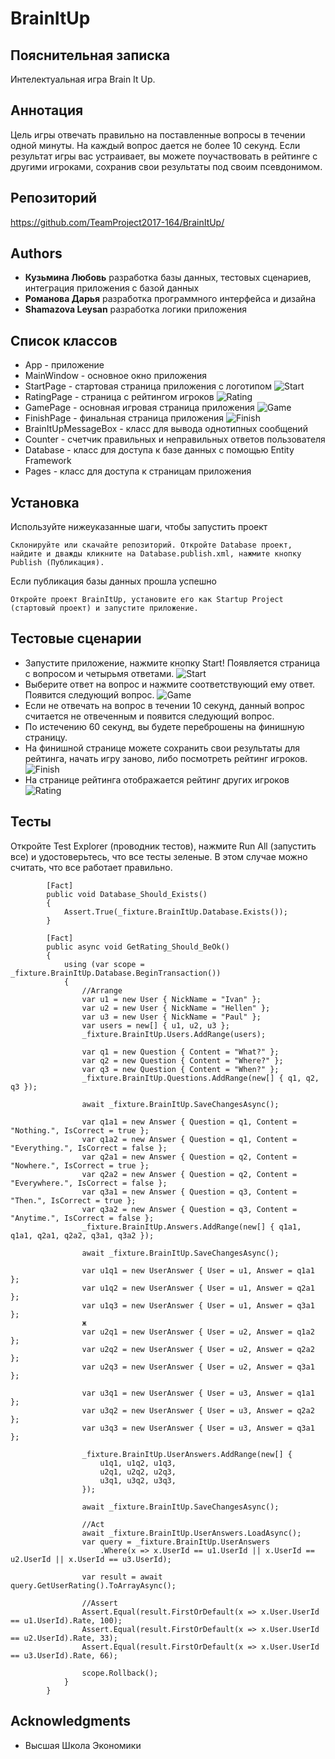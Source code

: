 ﻿# BrainItUp
## Пояснительная записка

Интелектуальная игра Brain It Up. 

## Аннотация

Цель игры отвечать правильно на поставленные вопросы в течении одной минуты. 
На каждый вопрос дается не более 10 секунд. Если результат игры вас устраивает, вы можете поучаствовать 
в рейтинге с другими игроками, сохранив свои результаты под своим псевдонимом.

## Репозиторий

https://github.com/TeamProject2017-164/BrainItUp/

## Authors

* **Кузьмина Любовь** разработка базы данных, тестовых сценариев, интеграция приложения с базой данных 
* **Романова Дарья** разработка программного интерфейса и дизайна
* **Shamazova Leysan** разработка логики приложения

## Список классов
* App - приложение
* MainWindow - основное окно приложения
* StartPage - стартовая страница приложения с логотипом
![Start](https://github.com/TeamProject2017-164/BrainItUp/ScreenShoots/Start.png)
* RatingPage - страница с рейтингом игроков
![Rating](https://github.com/TeamProject2017-164/BrainItUp/ScreenShoots/Rating.png)
* GamePage - основная игровая страница приложения
![Game](https://github.com/TeamProject2017-164/BrainItUp/ScreenShoots/Game.png)
* FinishPage - финальная страница приложения
![Finish](https://github.com/TeamProject2017-164/BrainItUp/ScreenShoots/Finish.png)
* BrainItUpMessageBox - класс для вывода однотипных сообщений
* Counter - счетчик правильных и неправильных ответов пользователя
* Database - класс для доступа к базе данных с помощью Entity Framework 
* Pages - класс для доступа к страницам приложения

## Установка

Используйте нижеуказанные шаги, чтобы запустить проект

```
Склонируйте или скачайте репозиторий. Откройте Database проект, найдите и дважды кликните на Database.publish.xml, нажмите кнопку Publish (Публикация). 
```

Если публикация базы данных прошла успешно

```
Откройте проект BrainItUp, установите его как Startup Project (стартовый проект) и запустите приложение.
```
## Тестовые сценарии

* Запустите приложение, нажмите кнопку Start! Появляется страница с вопросом и четырьмя ответами. 
![Start](https://github.com/TeamProject2017-164/BrainItUp/ScreenShoots/Start.png)
* Выберите ответ на вопрос и нажмите соответствующий ему ответ. Появится следующий вопрос.
![Game](https://github.com/TeamProject2017-164/BrainItUp/ScreenShoots/Game.png)
* Если не отвечать на вопрос в течении 10 секунд, данный вопрос считается не отвеченным и появится следующий вопрос.
* По истечению 60 секунд, вы будете переброшены на финишную страницу.
* На финишной странице можете сохранить свои результаты для рейтинга, начать игру заново, либо посмотреть рейтинг игроков.
![Finish](https://github.com/TeamProject2017-164/BrainItUp/ScreenShoots/Finish.png)
* На странице рейтинга отображается рейтинг других игроков
![Rating](https://github.com/TeamProject2017-164/BrainItUp/ScreenShoots/Rating.png)

## Тесты

Откройте Test Explorer (проводник тестов), нажмите Run All (запустить все) и удостоверьтесь, что все тесты зеленые.
В этом случае можно считать, что все работает правильно.

```
        [Fact]
        public void Database_Should_Exists()
        {
            Assert.True(_fixture.BrainItUp.Database.Exists());
        }

		[Fact]
        public async void GetRating_Should_BeOk()
        {
            using (var scope = _fixture.BrainItUp.Database.BeginTransaction())
            {
                //Arrange
                var u1 = new User { NickName = "Ivan" };
                var u2 = new User { NickName = "Hellen" };
                var u3 = new User { NickName = "Paul" };
                var users = new[] { u1, u2, u3 };
                _fixture.BrainItUp.Users.AddRange(users);

                var q1 = new Question { Content = "What?" };
                var q2 = new Question { Content = "Where?" };
                var q3 = new Question { Content = "When?" };
                _fixture.BrainItUp.Questions.AddRange(new[] { q1, q2, q3 });

                await _fixture.BrainItUp.SaveChangesAsync(); 

                var q1a1 = new Answer { Question = q1, Content = "Nothing.", IsCorrect = true };
                var q1a2 = new Answer { Question = q1, Content = "Everything.", IsCorrect = false };
                var q2a1 = new Answer { Question = q2, Content = "Nowhere.", IsCorrect = true };
                var q2a2 = new Answer { Question = q2, Content = "Everywhere.", IsCorrect = false };
                var q3a1 = new Answer { Question = q3, Content = "Then.", IsCorrect = true };
                var q3a2 = new Answer { Question = q3, Content = "Anytime.", IsCorrect = false };
                _fixture.BrainItUp.Answers.AddRange(new[] { q1a1, q1a1, q2a1, q2a2, q3a1, q3a2 });

                await _fixture.BrainItUp.SaveChangesAsync(); 

                var u1q1 = new UserAnswer { User = u1, Answer = q1a1 };
                var u1q2 = new UserAnswer { User = u1, Answer = q2a1 };
                var u1q3 = new UserAnswer { User = u1, Answer = q3a1 };
				ж
                var u2q1 = new UserAnswer { User = u2, Answer = q1a2 };
                var u2q2 = new UserAnswer { User = u2, Answer = q2a2 };
                var u2q3 = new UserAnswer { User = u2, Answer = q3a1 };

                var u3q1 = new UserAnswer { User = u3, Answer = q1a1 };
                var u3q2 = new UserAnswer { User = u3, Answer = q2a2 };
                var u3q3 = new UserAnswer { User = u3, Answer = q3a1 };

                _fixture.BrainItUp.UserAnswers.AddRange(new[] {
                    u1q1, u1q2, u1q3,
                    u2q1, u2q2, u2q3,
                    u3q1, u3q2, u3q3,
                });

                await _fixture.BrainItUp.SaveChangesAsync();

                //Act
                await _fixture.BrainItUp.UserAnswers.LoadAsync();
                var query = _fixture.BrainItUp.UserAnswers
                    .Where(x => x.UserId == u1.UserId || x.UserId == u2.UserId || x.UserId == u3.UserId);

                var result = await query.GetUserRating().ToArrayAsync();

                //Assert
                Assert.Equal(result.FirstOrDefault(x => x.User.UserId == u1.UserId).Rate, 100);
                Assert.Equal(result.FirstOrDefault(x => x.User.UserId == u2.UserId).Rate, 33);
                Assert.Equal(result.FirstOrDefault(x => x.User.UserId == u3.UserId).Rate, 66);

                scope.Rollback();
            }
        }
```

## Acknowledgments

* Высшая Школа Экономики
